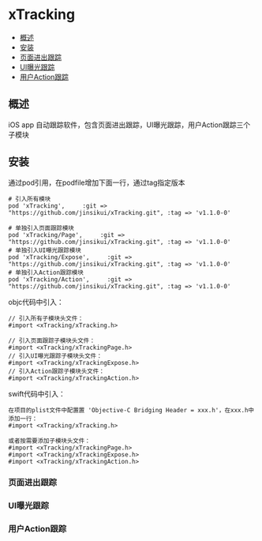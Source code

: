 # <a name="top"></a>xTracking

* [概述](#概述)
* [安装](#安装)
* [页面进出跟踪](#page)
* [UI曝光跟踪](#expose)
* [用户Action跟踪](#action)

## 概述

iOS app 自动跟踪软件，包含页面进出跟踪，UI曝光跟踪，用户Action跟踪三个子模块

## 安装

通过pod引用，在podfile增加下面一行，通过tag指定版本
```
# 引入所有模块
pod 'xTracking',     :git => "https://github.com/jinsikui/xTracking.git", :tag => 'v1.1.0-0'

# 单独引入页面跟踪模块
pod 'xTracking/Page',     :git => "https://github.com/jinsikui/xTracking.git", :tag => 'v1.1.0-0'
# 单独引入UI曝光跟踪模块
pod 'xTracking/Expose',     :git => "https://github.com/jinsikui/xTracking.git", :tag => 'v1.1.0-0'
# 单独引入Action跟踪模块
pod 'xTracking/Action',     :git => "https://github.com/jinsikui/xTracking.git", :tag => 'v1.1.0-0'
```
 objc代码中引入：
```
// 引入所有子模块头文件：
#import <xTracking/xTracking.h>

// 引入页面跟踪子模块头文件：
#import <xTracking/xTrackingPage.h>
// 引入UI曝光跟踪子模块头文件：
#import <xTracking/xTrackingExpose.h>
// 引入Action跟踪子模块头文件：
#import <xTracking/xTrackingAction.h>
```
 swift代码中引入：
```
在项目的plist文件中配置置 'Objective-C Bridging Header = xxx.h'，在xxx.h中添加一行：
#import <xTracking/xTracking.h>

或者按需要添加子模块头文件：
#import <xTracking/xTrackingPage.h>
#import <xTracking/xTrackingExpose.h>
#import <xTracking/xTrackingAction.h>

```

### <a name="page"></a>页面进出跟踪


### <a name="expose"></a>UI曝光跟踪


### <a name="action"></a>用户Action跟踪


